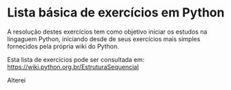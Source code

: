 # Lista básica de exercícios em Python

A resolução destes exercícios tem como objetivo iniciar os estudos na lingaguem Python, iniciando desde de seus exercícios mais simples fornecidos pela própria wiki do Python.

Esta lista de exercícios pode ser consultada em:
https://wiki.python.org.br/EstruturaSequencial

Alterei